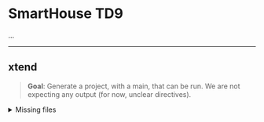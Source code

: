 # SmartHouse TD9

...

<hr class="sl">

## xtend

> **Goal**: Generate a project, with a main, that can be run. We are not expecting any output (for now, unclear directives).

<details class="details-e">
<summary>Missing files</summary>

The problem is coming, as you could expect, from the model. Some problems that we found were

> **Possible problem**: **Missing names** (xxx.name.empty is raising a NPE)<br>
> **Is this your problem?**: in the first editor, you got a console with errors that happened in the second editor. Check the log inside with CTRL-F.

You may have removed names on states of your Behavior diagram to make it cleaner. That's not good because it's raising exceptions. **Check that every state, if, entry, exit** got a name.

> **Possible problem**: your model is broken 😭<br>

Open every diagram, and check that there is no classes that disappeared. Explorer every entry in the model explorer, and check that there is no duplicates entries (not two times the same class, etc.) People I know having this, didn't manage to solve it 😭.
</details>